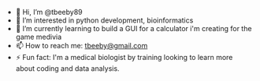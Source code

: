 - 👋 Hi, I’m @tbeeby89
- 👀 I’m interested in python development, bioinformatics
- 🌱 I’m currently learning to build a GUI for a calculator i'm creating for the game medivia
- 📫 How to reach me: tbeeby@gmail.com
- ⚡ Fun fact: I'm a medical biologist by training looking to learn more about coding and data analysis.

<!---
tbeeby89/tbeeby89 is a ✨ special ✨ repository because its `README.md` (this file) appears on your GitHub profile.
You can click the Preview link to take a look at your changes.
--->
